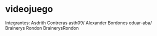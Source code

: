 # videojuego 
Integrantes:
Asdrith Contreras    asth09/
Alexander Bordones    eduar-aba/
Brainerys Rondon    BrainerysRondon
